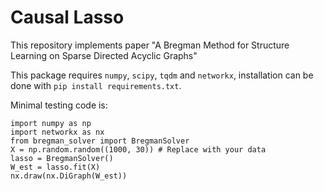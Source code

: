 # Causal Lasso

This repository implements paper "A Bregman Method for Structure Learning on Sparse Directed Acyclic Graphs"

This package requires `numpy`, `scipy`, `tqdm` and `networkx`, installation can be done with `pip install requirements.txt`.

Minimal testing code is:
```
import numpy as np
import networkx as nx
from bregman_solver import BregmanSolver
X = np.random.random((1000, 30)) # Replace with your data
lasso = BregmanSolver()
W_est = lasso.fit(X)
nx.draw(nx.DiGraph(W_est))
```
